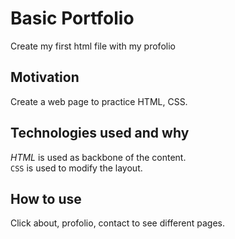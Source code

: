 # Basic Portfolio
Create my first html file with my profolio

## Motivation
Create a web page to practice HTML, CSS.

## Technologies used and why
*HTML* is used as backbone of the content.  
`CSS` is used to modify the layout.

## How to use
Click about, profolio, contact to see different pages.
